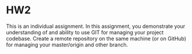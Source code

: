 # HW2
This is an individual assignment. In	this	assignment,	you	demonstrate	your	understanding	of	and	ability	to	use	GIT	for managing	your project	codebase.	Create	a	remote	repository	on	the	same	machine	(or on	GitHub)	for	managing	your master/origin and	other	branch.
